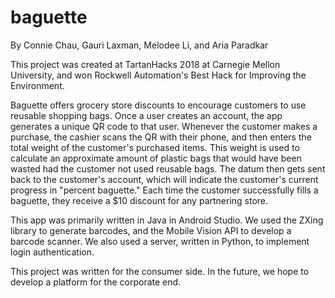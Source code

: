 # baguette
By Connie Chau, Gauri Laxman, Melodee Li, and Aria Paradkar

This project was created at TartanHacks 2018 at Carnegie Mellon University, and won Rockwell Automation's Best Hack for Improving the Environment.

Baguette offers grocery store discounts to encourage customers to use reusable shopping bags. Once a user creates an account, the app generates a unique QR code to that user. Whenever the customer makes a purchase, the cashier scans the QR with their phone, and then enters the total weight of the customer's purchased items. This weight is used to calculate an approximate amount of plastic bags that would have been wasted had the customer not used reusable bags. The datum then gets sent back to the customer's account, which will indicate the customer's current progress in "percent baguette." Each time the customer successfully fills a baguette, they receive a $10 discount for any partnering store.

This app was primarily written in Java in Android Studio. We used the ZXing library to generate barcodes, and the Mobile Vision API to develop a barcode scanner. We also used a server, written in Python, to implement login authentication.

This project was written for the consumer side. In the future, we hope to develop a platform for the corporate end.

